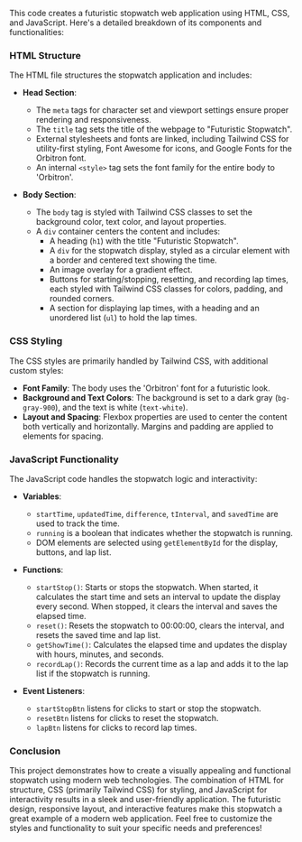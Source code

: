 This code creates a futuristic stopwatch web application using HTML, CSS, and JavaScript. Here's a detailed breakdown of its components and functionalities:

### HTML Structure
The HTML file structures the stopwatch application and includes:
- **Head Section**: 
  - The `meta` tags for character set and viewport settings ensure proper rendering and responsiveness.
  - The `title` tag sets the title of the webpage to "Futuristic Stopwatch".
  - External stylesheets and fonts are linked, including Tailwind CSS for utility-first styling, Font Awesome for icons, and Google Fonts for the Orbitron font.
  - An internal `<style>` tag sets the font family for the entire body to 'Orbitron'.

- **Body Section**:
  - The `body` tag is styled with Tailwind CSS classes to set the background color, text color, and layout properties.
  - A `div` container centers the content and includes:
    - A heading (`h1`) with the title "Futuristic Stopwatch".
    - A `div` for the stopwatch display, styled as a circular element with a border and centered text showing the time.
    - An image overlay for a gradient effect.
    - Buttons for starting/stopping, resetting, and recording lap times, each styled with Tailwind CSS classes for colors, padding, and rounded corners.
    - A section for displaying lap times, with a heading and an unordered list (`ul`) to hold the lap times.

### CSS Styling
The CSS styles are primarily handled by Tailwind CSS, with additional custom styles:
- **Font Family**: The body uses the 'Orbitron' font for a futuristic look.
- **Background and Text Colors**: The background is set to a dark gray (`bg-gray-900`), and the text is white (`text-white`).
- **Layout and Spacing**: Flexbox properties are used to center the content both vertically and horizontally. Margins and padding are applied to elements for spacing.

### JavaScript Functionality
The JavaScript code handles the stopwatch logic and interactivity:
- **Variables**: 
  - `startTime`, `updatedTime`, `difference`, `tInterval`, and `savedTime` are used to track the time.
  - `running` is a boolean that indicates whether the stopwatch is running.
  - DOM elements are selected using `getElementById` for the display, buttons, and lap list.

- **Functions**:
  - `startStop()`: Starts or stops the stopwatch. When started, it calculates the start time and sets an interval to update the display every second. When stopped, it clears the interval and saves the elapsed time.
  - `reset()`: Resets the stopwatch to 00:00:00, clears the interval, and resets the saved time and lap list.
  - `getShowTime()`: Calculates the elapsed time and updates the display with hours, minutes, and seconds.
  - `recordLap()`: Records the current time as a lap and adds it to the lap list if the stopwatch is running.

- **Event Listeners**: 
  - `startStopBtn` listens for clicks to start or stop the stopwatch.
  - `resetBtn` listens for clicks to reset the stopwatch.
  - `lapBtn` listens for clicks to record lap times.

### Conclusion
This project demonstrates how to create a visually appealing and functional stopwatch using modern web technologies. The combination of HTML for structure, CSS (primarily Tailwind CSS) for styling, and JavaScript for interactivity results in a sleek and user-friendly application. The futuristic design, responsive layout, and interactive features make this stopwatch a great example of a modern web application. Feel free to customize the styles and functionality to suit your specific needs and preferences!
